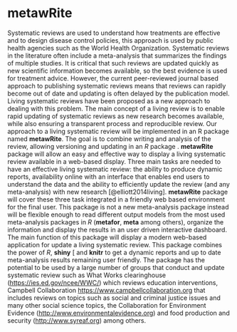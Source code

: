 # metawRite


Systematic reviews are used to understand how treatments are effective and to design disease control policies, this approach is used by public health agencies such as the World Health Organization. Systematic reviews in the literature often include a meta-analysis that summarizes the findings of multiple studies. It is critical that such reviews are updated quickly as new scientific information becomes available, so the best evidence is used for treatment advice. However, the current peer-reviewed journal based approach to publishing systematic reviews means that reviews can rapidly become out of date and updating is often delayed by the publication model. Living systematic reviews have been proposed as a new approach to dealing with this problem. The main concept of a living review is to enable rapid updating of systematic reviews as new research becomes available, while also ensuring a transparent process and reproducible review. Our approach to a living systematic review will be implemented in an R package named **metawRite**. The goal is to combine writing and analysis of the review,  allowing versioning and updating in an *R* package .
 **metawRite** package  will allow an easy and effective way to display a living systematic review available in a web-based display. 
Three main tasks are needed to have an effective living systematic review: the ability to produce dynamic reports, availability online with an interface that enables end users to understand the data and the ability to efficiently update the review (and any meta-analysis) with new research [@elliott2014living].
 **metawRite** package  will cover these three task integrated in a friendly web based environment for the final user. This package is not a new meta-analysis package instead will be flexible enough to read different output models from the most used meta-analysis packages in *R* (**metafor**, **meta**  among others), organize the information and display the results in an user driven interactive dashboard. The main function of this package will display a modern web-based application for update a living systematic review.
This package combines the power of *R*,  **shiny** [ and  **knitr**  to get a dynamic reports and up to date meta-analysis results remaining user friendly. The package has the potential to be used by a large number of groups that conduct and update systematic review such as What Works clearinghouse (https://ies.ed.gov/ncee/WWC/)  which reviews education interventions, Campbell Collaboration https://www.campbellcollaboration.org that includes reviews on topics such as social and criminal justice issues and many other social science topics, the Collaboration for Environment Evidence (http://www.environmentalevidence.org) and food production and security (http://www.syreaf.org) among others. 


